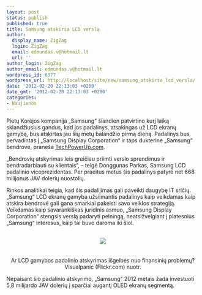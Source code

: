 ```yaml
---
layout: post
status: publish
published: true
title: Samsung atskiria LCD verslą
author:
  display_name: ZigZag
  login: ZigZag
  email: edmundas.v@hotmail.lt
  url: ''
author_login: ZigZag
author_email: edmundas.v@hotmail.lt
wordpress_id: 6377
wordpress_url: http://localhost/site/new/samsung_atskiria_lcd_versla/
date: '2012-02-20 22:13:03 +0200'
date_gmt: '2012-02-20 22:13:03 +0200'
categories:
- Naujienos
---
```

<p>Pietų Korėjos kompanija „Samsung“ šiandien patvirtino kurį laiką sklandžiusius gandus, kad jos padalinys, atsakingas už LCD ekranų gamybą, bus atskirtas jau šių metų balandžio pirmą dieną. Padalinys bus pervadintas į „Samsung Display Corporation“ ir taps dukterine „Samsung“ bendrove, praneša <a class="ns" href=" http://www.techpowerup.com/160867/Samsung-to-Spin-Off-its-LCD-Unit.html">TechPowerUp.com</a>. </p>
<p>„Bendrovių atskyrimas leis greičiau priimti verslo sprendimus ir bendradarbiauti su klientais“, – teigė Donggunas Parkas, Samsung LCD padalinio viceprezidentas. Per praeitus metus šis padalinys patyrė net 668 milijonus JAV dolerių nuostolių. </p>
<p>Rinkos analitikai teigia, kad šis padalijimas gali paveikti daugybę IT sričių. „Samsung“ LCD ekranų gamyba užsiimantis padalinys kaip veikdamas kaip atskira bendrovė gali gana smarkiai pakeisti savo veiklos strategiją. Veikdamas kaip savarankiškas juridinis asmuo, „Samsung Display Corporation“ stengsis verslą padaryti pelningą, neatsižvelgiant į platesnius „Samsung“ interesus, kaip tai buvo daroma iki šiol.</p>
<p><center><br /><img src="http://technews.lt/upload/317042078_29e076ff1e.jpg" /><br /></center><br />
<br /><center><span class="saltinis">Ar LCD gamybos padalinio atskyrimas išgelbės nuo finansinių problemų? Visualpanic (Flickr.com) nuotr.</span></center></p>
<p>Nepaisant šio padalinio atskyrimo, „Samsung“ 2012 metais žada investuoti 5,8 milijardo JAV dolerių į sparčiai augantį OLED ekranų segmentą.<br /></p>
